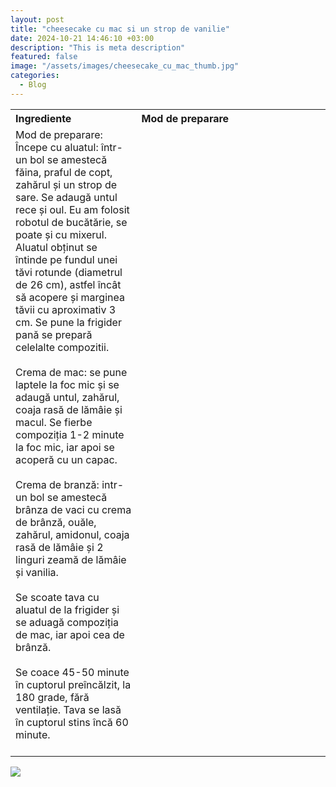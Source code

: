 ```yaml
---
layout: post
title: "cheesecake cu mac si un strop de vanilie"
date: 2024-10-21 14:46:10 +03:00
description: "This is meta description"
featured: false
image: "/assets/images/cheesecake_cu_mac_thumb.jpg"
categories:
  - Blog
---
```


<table style="width: 100%; border-collapse: collapse;">
  <tr>
    <th style="text-align: left;width: 40%;vertical-align: top;">Ingrediente</th>
    <th style="text-align: left;width: 60%;vertical-align: top;">Mod de preparare</th>
  </tr>
  <tr>
    <td style="text-align: left;width: 40%;vertical-align: top;”>
        Ingrediente<br><br>
        220g faina<br><br>
        1/2 lingurită praf de copt<br><br>
        1 praf de sare<br><br>
        50 g zahăr<br><br>
        1 ou<br><br>
        110g unt<br><br>
        Ingrediente cremă de mac<br><br>
        200 ml lapte<br><br>
        200 g mac<br><br>
        50 g unt<br><br>
        50 g zahăr<br><br>
        1 lingurită coajă rasă de lămâie<br><br>
        Ingrediente cremă de brânză <br><br>
        500 g brânză grasă de vaci<br><br>
        200 g cremă de brânză<br><br>
        2 ouă<br><br>
        70 g zahăr<br><br>
        25 g amidon<br><br>
        2 lingurite coajă rasă de lămâie<br><br>
        2 linguri zeamă de lămâie<br><br>
        1 vârf de cutit de praf de vanilie/ esență de vanilie<br><br>
    </td>
    <td style="text-align: left;width: 60%;vertical-align: top;">
      Mod de preparare: Începe cu aluatul: într-un bol se amestecă făina, praful de copt, zahărul și un strop de sare. 
      Se adaugă untul rece și oul. Eu am folosit robotul de bucătărie, se poate și cu mixerul. Aluatul obținut se întinde pe fundul unei
      tăvi rotunde (diametrul de 26 cm), astfel încât să acopere și marginea tăvii cu aproximativ 3 cm. Se pune la frigider pană se 
      prepară celelalte  compozitii.<br><br>
      Crema de mac: se pune laptele la foc mic și se adaugă untul, zahărul, coaja rasă de lămâie și macul. Se fierbe compoziția 1-2   
      minute la foc mic, iar apoi se acoperă cu un capac.<br><br>
      Crema de branză: intr-un bol se amestecă brânza de vaci cu crema de brânză, ouăle, zahărul, amidonul, coaja rasă de lămâie și 2 
      linguri zeamă de lămâie și vanilia.<br><br>
      Se scoate tava cu aluatul de la frigider și se aduagă compoziția de mac, iar apoi cea de brânză.<br><br>
      Se coace 45-50 minute în cuptorul preîncălzit, la 180 grade, fără ventilație. Tava se lasă în cuptorul stins încă 
      60 minute.<br><br>
   </td>
  </tr>
 </table>

![]({{site.baseurl}}/assets/images/post-img.jpg)



